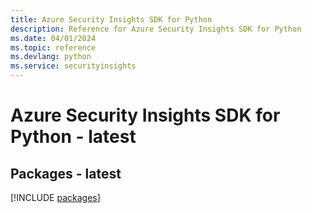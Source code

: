 ```yaml
---
title: Azure Security Insights SDK for Python
description: Reference for Azure Security Insights SDK for Python
ms.date: 04/01/2024
ms.topic: reference
ms.devlang: python
ms.service: securityinsights
---
```

# Azure Security Insights SDK for Python - latest
## Packages - latest
[!INCLUDE [packages](security-insights-index.md)]